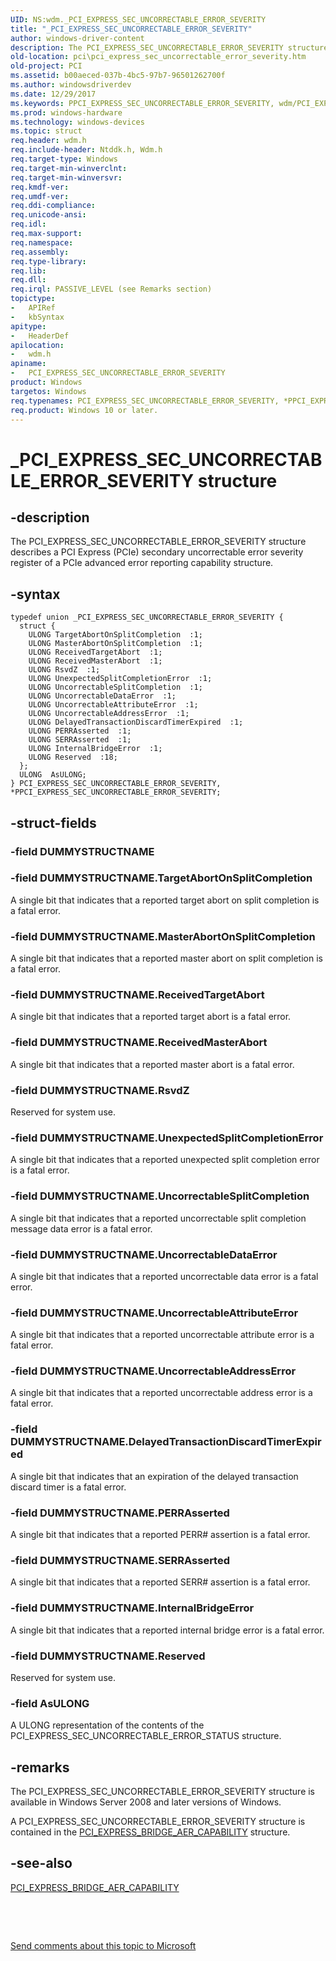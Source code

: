 ```yaml
---
UID: NS:wdm._PCI_EXPRESS_SEC_UNCORRECTABLE_ERROR_SEVERITY
title: "_PCI_EXPRESS_SEC_UNCORRECTABLE_ERROR_SEVERITY"
author: windows-driver-content
description: The PCI_EXPRESS_SEC_UNCORRECTABLE_ERROR_SEVERITY structure describes a PCI Express (PCIe) secondary uncorrectable error severity register of a PCIe advanced error reporting capability structure.
old-location: pci\pci_express_sec_uncorrectable_error_severity.htm
old-project: PCI
ms.assetid: b00aeced-037b-4bc5-97b7-96501262700f
ms.author: windowsdriverdev
ms.date: 12/29/2017
ms.keywords: PPCI_EXPRESS_SEC_UNCORRECTABLE_ERROR_SEVERITY, wdm/PCI_EXPRESS_SEC_UNCORRECTABLE_ERROR_SEVERITY, PCI.pci_express_sec_uncorrectable_error_severity, _PCI_EXPRESS_SEC_UNCORRECTABLE_ERROR_SEVERITY, *PPCI_EXPRESS_SEC_UNCORRECTABLE_ERROR_SEVERITY, PCI_EXPRESS_SEC_UNCORRECTABLE_ERROR_SEVERITY union [Buses], pci_struct_94eb07f5-9b90-414b-a331-075c61f507a4.xml, PCI_EXPRESS_SEC_UNCORRECTABLE_ERROR_SEVERITY, wdm/PPCI_EXPRESS_SEC_UNCORRECTABLE_ERROR_SEVERITY, PPCI_EXPRESS_SEC_UNCORRECTABLE_ERROR_SEVERITY union pointer [Buses]
ms.prod: windows-hardware
ms.technology: windows-devices
ms.topic: struct
req.header: wdm.h
req.include-header: Ntddk.h, Wdm.h
req.target-type: Windows
req.target-min-winverclnt: 
req.target-min-winversvr: 
req.kmdf-ver: 
req.umdf-ver: 
req.ddi-compliance: 
req.unicode-ansi: 
req.idl: 
req.max-support: 
req.namespace: 
req.assembly: 
req.type-library: 
req.lib: 
req.dll: 
req.irql: PASSIVE_LEVEL (see Remarks section)
topictype:
-	APIRef
-	kbSyntax
apitype:
-	HeaderDef
apilocation:
-	wdm.h
apiname:
-	PCI_EXPRESS_SEC_UNCORRECTABLE_ERROR_SEVERITY
product: Windows
targetos: Windows
req.typenames: PCI_EXPRESS_SEC_UNCORRECTABLE_ERROR_SEVERITY, *PPCI_EXPRESS_SEC_UNCORRECTABLE_ERROR_SEVERITY
req.product: Windows 10 or later.
---
```


# _PCI_EXPRESS_SEC_UNCORRECTABLE_ERROR_SEVERITY structure


## -description


The PCI_EXPRESS_SEC_UNCORRECTABLE_ERROR_SEVERITY structure describes a PCI Express (PCIe) secondary uncorrectable error severity register of a PCIe advanced error reporting capability structure.


## -syntax


````
typedef union _PCI_EXPRESS_SEC_UNCORRECTABLE_ERROR_SEVERITY {
  struct {
    ULONG TargetAbortOnSplitCompletion  :1;
    ULONG MasterAbortOnSplitCompletion  :1;
    ULONG ReceivedTargetAbort  :1;
    ULONG ReceivedMasterAbort  :1;
    ULONG RsvdZ  :1;
    ULONG UnexpectedSplitCompletionError  :1;
    ULONG UncorrectableSplitCompletion  :1;
    ULONG UncorrectableDataError  :1;
    ULONG UncorrectableAttributeError  :1;
    ULONG UncorrectableAddressError  :1;
    ULONG DelayedTransactionDiscardTimerExpired  :1;
    ULONG PERRAsserted  :1;
    ULONG SERRAsserted  :1;
    ULONG InternalBridgeError  :1;
    ULONG Reserved  :18;
  };
  ULONG  AsULONG;
} PCI_EXPRESS_SEC_UNCORRECTABLE_ERROR_SEVERITY, *PPCI_EXPRESS_SEC_UNCORRECTABLE_ERROR_SEVERITY;
````


## -struct-fields




### -field DUMMYSTRUCTNAME

 


### -field DUMMYSTRUCTNAME.TargetAbortOnSplitCompletion

A single bit that indicates that a reported target abort on split completion is a fatal error.


### -field DUMMYSTRUCTNAME.MasterAbortOnSplitCompletion

A single bit that indicates that a reported master abort on split completion is a fatal error.


### -field DUMMYSTRUCTNAME.ReceivedTargetAbort

A single bit that indicates that a reported target abort is a fatal error.


### -field DUMMYSTRUCTNAME.ReceivedMasterAbort

A single bit that indicates that a reported master abort is a fatal error.


### -field DUMMYSTRUCTNAME.RsvdZ

Reserved for system use.


### -field DUMMYSTRUCTNAME.UnexpectedSplitCompletionError

A single bit that indicates that a reported unexpected split completion error is a fatal error.


### -field DUMMYSTRUCTNAME.UncorrectableSplitCompletion

A single bit that indicates that a reported uncorrectable split completion message data error is a fatal error.


### -field DUMMYSTRUCTNAME.UncorrectableDataError

A single bit that indicates that a reported uncorrectable data error is a fatal error.


### -field DUMMYSTRUCTNAME.UncorrectableAttributeError

A single bit that indicates that a reported uncorrectable attribute error is a fatal error.


### -field DUMMYSTRUCTNAME.UncorrectableAddressError

A single bit that indicates that a reported uncorrectable address error is a fatal error.


### -field DUMMYSTRUCTNAME.DelayedTransactionDiscardTimerExpired

A single bit that indicates that an expiration of the delayed transaction discard timer is a fatal error.


### -field DUMMYSTRUCTNAME.PERRAsserted

A single bit that indicates that a reported PERR# assertion is a fatal error.


### -field DUMMYSTRUCTNAME.SERRAsserted

A single bit that indicates that a reported SERR# assertion is a fatal error.


### -field DUMMYSTRUCTNAME.InternalBridgeError

A single bit that indicates that a reported internal bridge error is a fatal error.


### -field DUMMYSTRUCTNAME.Reserved

Reserved for system use.


### -field AsULONG

A ULONG representation of the contents of the PCI_EXPRESS_SEC_UNCORRECTABLE_ERROR_STATUS structure.


## -remarks


The PCI_EXPRESS_SEC_UNCORRECTABLE_ERROR_SEVERITY structure is available in Windows Server 2008 and later versions of Windows.

A PCI_EXPRESS_SEC_UNCORRECTABLE_ERROR_SEVERITY structure is contained in the <a href="https://msdn.microsoft.com/library/windows/hardware/ff537458">PCI_EXPRESS_BRIDGE_AER_CAPABILITY</a> structure.



## -see-also

<a href="https://msdn.microsoft.com/library/windows/hardware/ff537458">PCI_EXPRESS_BRIDGE_AER_CAPABILITY</a>

 

 

<a href="mailto:wsddocfb@microsoft.com?subject=Documentation%20feedback [PCI\buses]:%20PCI_EXPRESS_SEC_UNCORRECTABLE_ERROR_SEVERITY union%20 RELEASE:%20(12/29/2017)&amp;body=%0A%0APRIVACY STATEMENT%0A%0AWe use your feedback to improve the documentation. We don't use your email address for any other purpose, and we'll remove your email address from our system after the issue that you're reporting is fixed. While we're working to fix this issue, we might send you an email message to ask for more info. Later, we might also send you an email message to let you know that we've addressed your feedback.%0A%0AFor more info about Microsoft's privacy policy, see http://privacy.microsoft.com/en-us/default.aspx." title="Send comments about this topic to Microsoft">Send comments about this topic to Microsoft</a>

